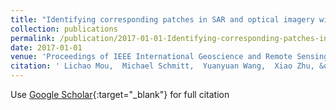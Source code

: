 ```yaml
---
title: "Identifying corresponding patches in SAR and optical imagery with a convolutional neural network"
collection: publications
permalink: /publication/2017-01-01-Identifying-corresponding-patches-in-SAR-and-optical-imagery-with-a-convolutional-neural-network
date: 2017-01-01
venue: 'Proceedings of IEEE International Geoscience and Remote Sensing Symposium'
citation: ' Lichao Mou,  Michael Schmitt,  Yuanyuan Wang,  Xiao Zhu, &quot;Identifying corresponding patches in SAR and optical imagery with a convolutional neural network.&quot; Proceedings of IEEE International Geoscience and Remote Sensing Symposium, 2017.'
---
```

Use [Google Scholar](https://scholar.google.com/scholar?q=Identifying+corresponding+patches+in+SAR+and+optical+imagery+with+a+convolutional+neural+network){:target="_blank"} for full citation